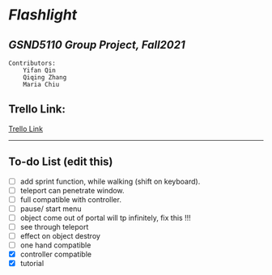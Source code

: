 # ***Flashlight***
## *GSND5110 Group Project, Fall2021*
  
    Contributors:  
        Yifan Qin  
        Qiqing Zhang  
        Maria Chiu  

## Trello Link:
[Trello Link](https://trello.com/b/UcYjiWAp/flashlight)


---
##  **To-do List (edit this)**
- [ ] add sprint function, while walking (shift on keyboard).
- [ ] teleport can penetrate window.
- [ ] full compatible with controller.
- [ ] pause/ start menu
- [ ] object come out of portal will tp infinitely, fix this !!!
- [ ] see through teleport   
- [ ] effect on object destroy 
- [ ] one hand compatible 
- [x] controller compatible
- [x] tutorial 